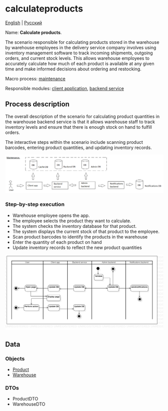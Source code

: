 # calculateproducts

[English](calculateproducts.md) | [Русский](calculateproducts.ru.md)

Name: **Calculate products**.

The scenario responsible for calculating products stored in the warehouse by warehouse employees in the delivery service company involves using inventory management software to track incoming shipments, outgoing orders, and current stock levels. 
This allows warehouse employees to accurately calculate how much of each product is available at any given time and make informed decisions about ordering and restocking.

Macro process: [maintenance](../../macroprocesses/maintenance.md)

Responsible modules: [client application](../../frontend/warehouseclient.md), [backend service](../../backend/warehousebackend.md)

## Process description

The overall description of the scenario for calculating product quantities in the warehouse backend service is that it allows warehouse staff to track inventory levels and ensure that there is enough stock on hand to fulfill orders. 

The interactive steps within the scenario include scanning product barcodes, entering product quantities, and updating inventory records.

![maintenance_overall](../../img/maintenance_overall.png)

### Step-by-step execution

- Warehouse employee opens the app.
- The employee selects the product they want to calculate.
- The system checks the inventory database for that product.
- The system displays the current stock of that product to the employee.
- Scan product barcodes to identify the products in the warehouse
- Enter the quantity of each product on hand
- Update inventory records to reflect the new product quantities

![customer.rateorder](../../img/activitydiagrams/customer.rateorder.png)

## Data

### Objects

- [Product](https://github.com/alexeysp11/workflow-lib/blob/main/src/Models/Business/Products/Product.cs)
- [Warehouse](https://github.com/alexeysp11/workflow-lib/blob/main/src/Models/Business/InformationSystem/Warehouse.cs) 

### DTOs

- ProductDTO
- WarehouseDTO
